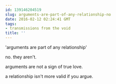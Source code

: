 ```yaml
---
id: 139146204519
slug: arguments-are-part-of-any-relationship-no
date: 2016-02-12 02:24:41 GMT
tags:
- transmissions from the void
title: ''
---
```

'arguments are part of any relationship' 

no. they aren't. 

arguments are not a sign of true love. 

a relationship isn't more valid if you argue.